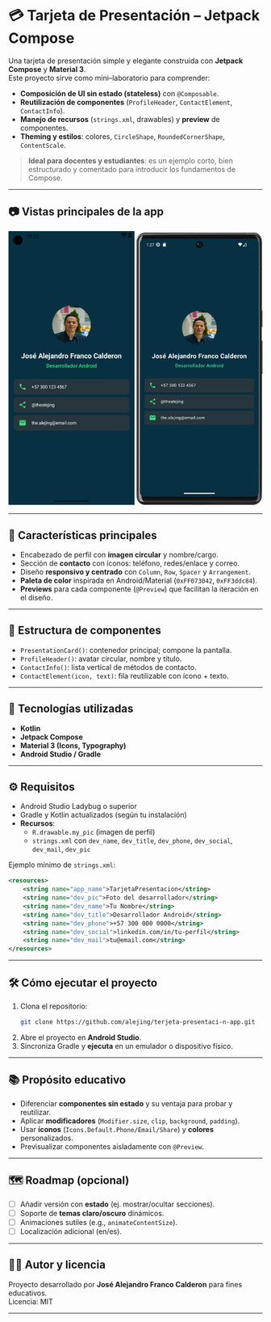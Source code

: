 # 💳 Tarjeta de Presentación – Jetpack Compose

Una tarjeta de presentación simple y elegante construida con **Jetpack Compose** y **Material 3**.  
Este proyecto sirve como mini–laboratorio para comprender:
- **Composición de UI sin estado (stateless)** con `@Composable`.
- **Reutilización de componentes** (`ProfileHeader`, `ContactElement`, `ContactInfo`).
- **Manejo de recursos** (`strings.xml`, drawables) y **preview** de componentes.
- **Theming y estilos**: colores, `CircleShape`, `RoundedCornerShape`, `ContentScale`.

> **Ideal para docentes y estudiantes**: es un ejemplo corto, bien estructurado y comentado para introducir los fundamentos de Compose.

---

## 📷 Vistas principales de la app

<p align="center">
  <img src="imagenes/pantalla1.png" width="250"/>
  <img src="imagenes/pantalla2.png" width="250"/>
</p>

---

## 🚀 Características principales
- Encabezado de perfil con **imagen circular** y nombre/cargo.
- Sección de **contacto** con íconos: teléfono, redes/enlace y correo.
- Diseño **responsivo y centrado** con `Column`, `Row`, `Spacer` y `Arrangement`.
- **Paleta de color** inspirada en Android/Material (`0xFF073042`, `0xFF3ddc84`).
- **Previews** para cada componente (`@Preview`) que facilitan la iteración en el diseño.

---

## 🧩 Estructura de componentes
- `PresentationCard()`: contenedor principal; compone la pantalla.
- `ProfileHeader()`: avatar circular, nombre y título.
- `ContactInfo()`: lista vertical de métodos de contacto.
- `ContactElement(icon, text)`: fila reutilizable con ícono + texto.

---

## 🧠 Tecnologías utilizadas
- **Kotlin**
- **Jetpack Compose**
- **Material 3 (Icons, Typography)**
- **Android Studio / Gradle**

---

## ⚙️ Requisitos
- Android Studio Ladybug o superior
- Gradle y Kotlin actualizados (según tu instalación)
- **Recursos**:
  - `R.drawable.my_pic` (imagen de perfil)
  - `strings.xml` con `dev_name`, `dev_title`, `dev_phone`, `dev_social`, `dev_mail`, `dev_pic`

Ejemplo mínimo de `strings.xml`:
```xml
<resources>
    <string name="app_name">TarjetaPresentacion</string>
    <string name="dev_pic">Foto del desarrollador</string>
    <string name="dev_name">Tu Nombre</string>
    <string name="dev_title">Desarrollador Android</string>
    <string name="dev_phone">+57 300 000 0000</string>
    <string name="dev_social">linkedin.com/in/tu-perfil</string>
    <string name="dev_mail">tu@email.com</string>
</resources>
```

---

## 🛠️ Cómo ejecutar el proyecto
1. Clona el repositorio:
   ```bash
   git clone https://github.com/alejing/terjeta-presentaci-n-app.git
   ```
2. Abre el proyecto en **Android Studio**.
3. Sincroniza Gradle y **ejecuta** en un emulador o dispositivo físico.

---

## 📚 Propósito educativo
- Diferenciar **componentes sin estado** y su ventaja para probar y reutilizar.
- Aplicar **modificadores** (`Modifier.size`, `clip`, `background`, `padding`).
- Usar **íconos** (`Icons.Default.Phone/Email/Share`) y **colores** personalizados.
- Previsualizar componentes aisladamente con `@Preview`.

---

## 🗺️  Roadmap (opcional)
- [ ] Añadir versión con **estado** (ej. mostrar/ocultar secciones).
- [ ] Soporte de **temas claro/oscuro** dinámicos.
- [ ] Animaciones sutiles (e.g., `animateContentSize`).
- [ ] Localización adicional (en/es).

---

## 👨‍🏫 Autor y licencia
Proyecto desarrollado por **José Alejandro Franco Calderon** para fines educativos.  
Licencia: MIT

---
